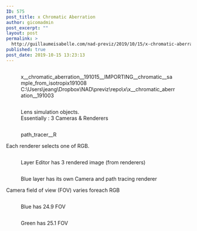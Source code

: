 ```yaml
---
ID: 575
post_title: x Chromatic Aberration
author: gicomadmin
post_excerpt: ""
layout: post
permalink: >
  http://guillaumeisabelle.com/nad-previz/2019/10/15/x-chromatic-aberration/
published: true
post_date: 2019-10-15 13:23:13
---
```

<!-- wp:image {"id":576} --><figure class="wp-block-image">

<img src="http://guillaumeisabelle.com/nad-previz/wp-content/uploads/sites/19/2019/10/image-19-1024x495.png" alt="" class="wp-image-576" /><figcaption>x\_\_chromatic_aberration\_\_191015\_\_IMPORTING\_\_chromatic__sample_from_isotropix191008  
C:\Users\jeang\Dropbox\NAD\previz\repo\x\x\_\_chromatic_aberration\_\_191003</figcaption></figure> <!-- /wp:image -->

<!-- wp:block-lab/stc-vision-block {"vision":"Picture the Essential Steps to  understand and reproduce the Effect","dtdue":"191015"} /-->

<!-- wp:image {"id":579} --><figure class="wp-block-image">

<img src="http://guillaumeisabelle.com/nad-previz/wp-content/uploads/sites/19/2019/10/image-20.png" alt="" class="wp-image-579" /><figcaption>Lens simulation objects.  
Essentially : 3 Cameras & Renderers  
</figcaption></figure> <!-- /wp:image -->

<!-- wp:image {"id":582} --><figure class="wp-block-image">

<img src="http://guillaumeisabelle.com/nad-previz/wp-content/uploads/sites/19/2019/10/image-22-1024x696.png" alt="" class="wp-image-582" /><figcaption>path_tracer__R  
</figcaption></figure> <!-- /wp:image -->

<!-- wp:paragraph -->

Each renderer selects one of RGB.

<!-- /wp:paragraph -->

<!-- wp:image {"id":581} --><figure class="wp-block-image">

<img src="http://guillaumeisabelle.com/nad-previz/wp-content/uploads/sites/19/2019/10/image-21-1024x437.png" alt="" class="wp-image-581" /><figcaption>Layer Editor has 3 rendered image (from renderers)</figcaption></figure> <!-- /wp:image -->

<!-- wp:image {"id":584} --><figure class="wp-block-image">

<img src="http://guillaumeisabelle.com/nad-previz/wp-content/uploads/sites/19/2019/10/image-23-1024x224.png" alt="" class="wp-image-584" /><figcaption>Blue layer has its own Camera and path tracing renderer</figcaption></figure> <!-- /wp:image -->

<!-- wp:paragraph -->

Camera field of view (FOV) varies foreach RGB

<!-- /wp:paragraph -->

<!-- wp:image {"id":586} --><figure class="wp-block-image">

<img src="http://guillaumeisabelle.com/nad-previz/wp-content/uploads/sites/19/2019/10/image-24.png" alt="" class="wp-image-586" /><figcaption>Blue has 24.9 FOV</figcaption></figure> <!-- /wp:image -->

<!-- wp:image {"id":587} --><figure class="wp-block-image">

<img src="http://guillaumeisabelle.com/nad-previz/wp-content/uploads/sites/19/2019/10/image-25.png" alt="" class="wp-image-587" /><figcaption>Green has 25.1 FOV</figcaption></figure> <!-- /wp:image -->
